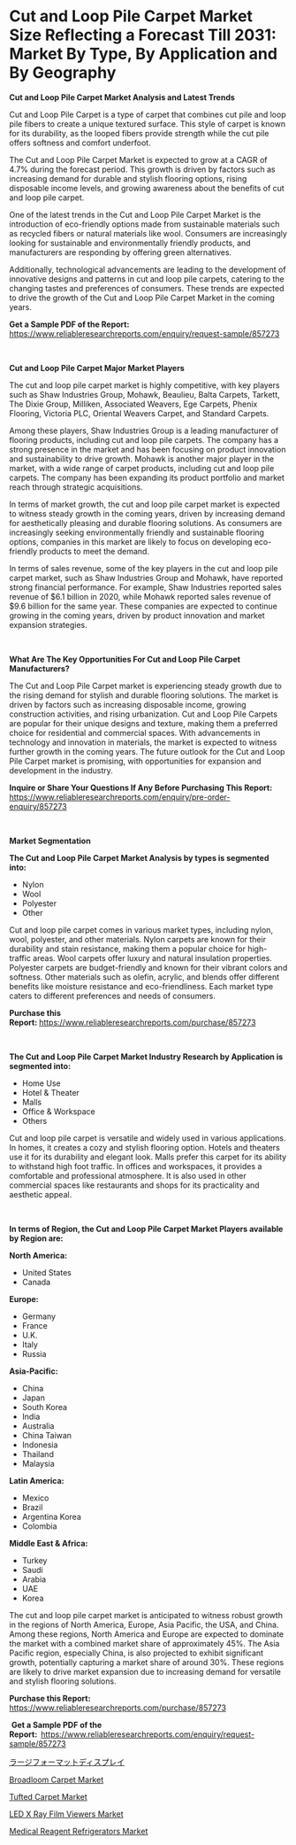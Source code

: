 <p><h1>Cut and Loop Pile Carpet Market Size Reflecting a Forecast Till 2031: Market By Type, By Application and By Geography</h1></p><p><strong>Cut and Loop Pile Carpet Market Analysis and Latest Trends</strong></p>
<p><p>Cut and Loop Pile Carpet is a type of carpet that combines cut pile and loop pile fibers to create a unique textured surface. This style of carpet is known for its durability, as the looped fibers provide strength while the cut pile offers softness and comfort underfoot.</p><p>The Cut and Loop Pile Carpet Market is expected to grow at a CAGR of 4.7% during the forecast period. This growth is driven by factors such as increasing demand for durable and stylish flooring options, rising disposable income levels, and growing awareness about the benefits of cut and loop pile carpet.</p><p>One of the latest trends in the Cut and Loop Pile Carpet Market is the introduction of eco-friendly options made from sustainable materials such as recycled fibers or natural materials like wool. Consumers are increasingly looking for sustainable and environmentally friendly products, and manufacturers are responding by offering green alternatives.</p><p>Additionally, technological advancements are leading to the development of innovative designs and patterns in cut and loop pile carpets, catering to the changing tastes and preferences of consumers. These trends are expected to drive the growth of the Cut and Loop Pile Carpet Market in the coming years.</p></p>
<p><strong>Get a Sample PDF of the Report:&nbsp;</strong> <a href="https://www.reliableresearchreports.com/enquiry/request-sample/857273">https://www.reliableresearchreports.com/enquiry/request-sample/857273</a></p>
<p>&nbsp;</p>
<p><strong>Cut and Loop Pile Carpet Major Market Players</strong></p>
<p><p>The cut and loop pile carpet market is highly competitive, with key players such as Shaw Industries Group, Mohawk, Beaulieu, Balta Carpets, Tarkett, The Dixie Group, Milliken, Associated Weavers, Ege Carpets, Phenix Flooring, Victoria PLC, Oriental Weavers Carpet, and Standard Carpets. </p><p>Among these players, Shaw Industries Group is a leading manufacturer of flooring products, including cut and loop pile carpets. The company has a strong presence in the market and has been focusing on product innovation and sustainability to drive growth. Mohawk is another major player in the market, with a wide range of carpet products, including cut and loop pile carpets. The company has been expanding its product portfolio and market reach through strategic acquisitions.</p><p>In terms of market growth, the cut and loop pile carpet market is expected to witness steady growth in the coming years, driven by increasing demand for aesthetically pleasing and durable flooring solutions. As consumers are increasingly seeking environmentally friendly and sustainable flooring options, companies in this market are likely to focus on developing eco-friendly products to meet the demand.</p><p>In terms of sales revenue, some of the key players in the cut and loop pile carpet market, such as Shaw Industries Group and Mohawk, have reported strong financial performance. For example, Shaw Industries reported sales revenue of $6.1 billion in 2020, while Mohawk reported sales revenue of $9.6 billion for the same year. These companies are expected to continue growing in the coming years, driven by product innovation and market expansion strategies.</p></p>
<p>&nbsp;</p>
<p><strong>What Are The Key Opportunities For Cut and Loop Pile Carpet Manufacturers?</strong></p>
<p><p>The Cut and Loop Pile Carpet market is experiencing steady growth due to the rising demand for stylish and durable flooring solutions. The market is driven by factors such as increasing disposable income, growing construction activities, and rising urbanization. Cut and Loop Pile Carpets are popular for their unique designs and texture, making them a preferred choice for residential and commercial spaces. With advancements in technology and innovation in materials, the market is expected to witness further growth in the coming years. The future outlook for the Cut and Loop Pile Carpet market is promising, with opportunities for expansion and development in the industry.</p></p>
<p><strong>Inquire or Share Your Questions If Any Before Purchasing This Report:</strong> <a href="https://www.reliableresearchreports.com/enquiry/pre-order-enquiry/857273">https://www.reliableresearchreports.com/enquiry/pre-order-enquiry/857273</a></p>
<p>&nbsp;</p>
<p><strong>Market Segmentation</strong></p>
<p><strong>The Cut and Loop Pile Carpet Market Analysis by types is segmented into:</strong></p>
<p><ul><li>Nylon</li><li>Wool</li><li>Polyester</li><li>Other</li></ul></p>
<p><p>Cut and loop pile carpet comes in various market types, including nylon, wool, polyester, and other materials. Nylon carpets are known for their durability and stain resistance, making them a popular choice for high-traffic areas. Wool carpets offer luxury and natural insulation properties. Polyester carpets are budget-friendly and known for their vibrant colors and softness. Other materials such as olefin, acrylic, and blends offer different benefits like moisture resistance and eco-friendliness. Each market type caters to different preferences and needs of consumers.</p></p>
<p><strong>Purchase this Report:&nbsp;</strong><a href="https://www.reliableresearchreports.com/purchase/857273">https://www.reliableresearchreports.com/purchase/857273</a></p>
<p>&nbsp;</p>
<p><strong>The Cut and Loop Pile Carpet Market Industry Research by Application is segmented into:</strong></p>
<p><ul><li>Home Use</li><li>Hotel & Theater</li><li>Malls</li><li>Office & Workspace</li><li>Others</li></ul></p>
<p><p>Cut and loop pile carpet is versatile and widely used in various applications. In homes, it creates a cozy and stylish flooring option. Hotels and theaters use it for its durability and elegant look. Malls prefer this carpet for its ability to withstand high foot traffic. In offices and workspaces, it provides a comfortable and professional atmosphere. It is also used in other commercial spaces like restaurants and shops for its practicality and aesthetic appeal.</p></p>
<p>&nbsp;</p>
<p><strong>In terms of Region, the Cut and Loop Pile Carpet Market Players available by Region are:</strong></p>
<p>
    <p> <strong> North America: </strong>
        <ul>
            <li>United States</li>
            <li>Canada</li>
        </ul>
        </p> 
    <p> <strong> Europe: </strong>
        <ul>
            <li>Germany</li>
            <li>France</li>
            <li>U.K.</li>
            <li>Italy</li>
            <li>Russia</li>
        </ul>
        </p> 
    <p> <strong> Asia-Pacific: </strong>
        <ul>
            <li>China</li>
            <li>Japan</li>
            <li>South Korea</li>
            <li>India</li>
            <li>Australia</li>
            <li>China Taiwan</li>
            <li>Indonesia</li>
            <li>Thailand</li>
            <li>Malaysia</li>
        </ul>
        </p> 
    <p> <strong> Latin America: </strong>
        <ul>
            <li>Mexico</li>
            <li>Brazil</li>
            <li>Argentina Korea</li>
            <li>Colombia</li>
        </ul>
        </p> 
    <p> <strong> Middle East & Africa: </strong>
        <ul>
            <li>Turkey</li>
            <li>Saudi</li>
            <li>Arabia</li>
            <li>UAE</li>
            <li>Korea</li>
        </ul>
    </p>
    </p>
<p><p>The cut and loop pile carpet market is anticipated to witness robust growth in the regions of North America, Europe, Asia Pacific, the USA, and China. Among these regions, North America and Europe are expected to dominate the market with a combined market share of approximately 45%. The Asia Pacific region, especially China, is also projected to exhibit significant growth, potentially capturing a market share of around 30%. These regions are likely to drive market expansion due to increasing demand for versatile and stylish flooring solutions.</p></p>
<p><strong>Purchase this Report: </strong><a href="https://www.reliableresearchreports.com/purchase/857273">https://www.reliableresearchreports.com/purchase/857273</a></p>
<p>&nbsp;<strong>Get a Sample PDF of the Report:&nbsp;&nbsp;</strong><a href="https://www.reliableresearchreports.com/enquiry/request-sample/857273">https://www.reliableresearchreports.com/enquiry/request-sample/857273</a></p>
<p><strong></strong></p>
<p><p><a href="https://github.com/wkuactfdzwizk06/Market-Research-Report-List-1/blob/main/43171974296.md">ラージフォーマットディスプレイ</a></p><p><a href="https://github.com/lubmix/Market-Research-Report-List-1/blob/main/broadloom-carpet-market.md">Broadloom Carpet Market</a></p><p><a href="https://github.com/joannagoyvaerts/Market-Research-Report-List-1/blob/main/tufted-carpet-market.md">Tufted Carpet Market</a></p><p><a href="https://issuu.com/reportprime-2/docs/led-x-ray-film-viewers-market-size-2030.pptx">LED X Ray Film Viewers Market</a></p><p><a href="https://issuu.com/reportprime-2/docs/medical-reagent-refrigerators-market-size-2030.ppt">Medical Reagent Refrigerators Market</a></p></p>